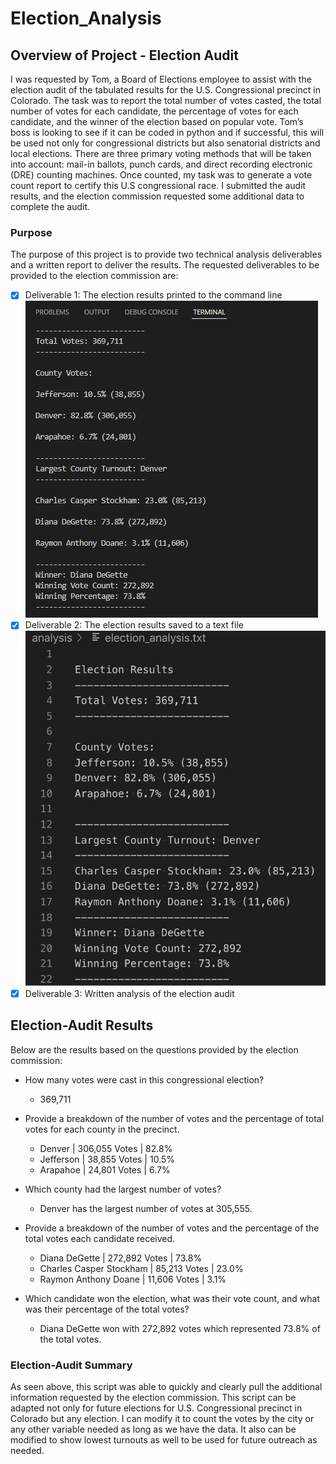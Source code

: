 # Election_Analysis

## Overview of Project - Election Audit
I was requested by Tom, a Board of Elections employee to assist with the election audit of the tabulated results for the U.S. Congressional precinct in Colorado. The task was to report the total number of votes casted, the total number of votes for each candidate, the percentage of votes for each candidate, and the winner of the election based on popular vote. Tom’s boss is looking to see if it can be coded in python and if successful, this will be used not only for congressional districts but also senatorial districts and local elections. There are three primary voting methods that will be taken into account: mail-in ballots, punch cards, and direct recording electronic (DRE) counting machines. Once counted, my task was to generate a vote count report to certify this U.S congressional race. I submitted the audit results, and the election commission requested some additional data to complete the audit.


### Purpose
The purpose of this project is to provide two technical analysis deliverables and a written report to deliver the results. The requested deliverables to be provided to the election commission are:

- [x] Deliverable 1: The election results printed to the command line
![Command Line](/Resources/CommandLine.PNG)
- [x] Deliverable 2: The election results saved to a text file
![Election Results](/Resources/Election_Results.PNG)
- [x] Deliverable 3: Written analysis of the election audit

## Election-Audit Results
Below are the results based on the questions provided by the election commission:

- How many votes were cast in this congressional election? 
    - 369,711

- Provide a breakdown of the number of votes and the percentage of total votes for each   county in the precinct.

    - Denver | 306,055 Votes | 82.8%
    - Jefferson | 38,855 Votes | 10.5%
    - Arapahoe | 24,801 Votes | 6.7%

- Which county had the largest number of votes?
    - Denver has the largest number of votes at 305,555.

- Provide a breakdown of the number of votes and the percentage of the total votes each candidate received.

    - Diana DeGette | 272,892 Votes | 73.8%
    - Charles Casper Stockham | 85,213 Votes | 23.0%
    - Raymon Anthony Doane | 11,606 Votes | 3.1%

- Which candidate won the election, what was their vote count, and what was their percentage of the total votes?

    - Diana DeGette won with 272,892 votes which represented 73.8% of the total votes. 

### Election-Audit Summary
As seen above, this script was able to quickly and clearly pull the additional information requested by the election commission. This script can be adapted not only for future elections for U.S. Congressional precinct in Colorado but any election. I can modify it to count the votes by the city or any other variable needed as long as we have the data. It also can be modified to show lowest turnouts as well to be used for future outreach as needed. 

